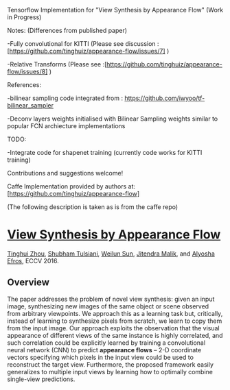 Tensorflow Implementation  for "View Synthesis by Appearance Flow" (Work in Progress)

Notes: (Differences from published paper)

-Fully convolutional for KITTI (Please see discussion
:[https://github.com/tinghuiz/appearance-flow/issues/7] )


-Relative Transforms (Please see
:[https://github.com/tinghuiz/appearance-flow/issues/8] )

References:

-bilinear sampling code integrated from :
https://github.com/iwyoo/tf-bilinear_sampler


-Deconv layers weights initialised with Bilinear Sampling weights similar to
popular FCN archiecture implementations

TODO:

-Integrate code for shapenet training (currently code works for KITTI training)


Contributions and suggestions welcome!

Caffe Implementation provided by authors at: [https://github.com/tinghuiz/appearance-flow] 




(The following description is taken as is from the caffe repo)

# [View Synthesis by Appearance Flow](https://arxiv.org/abs/1605.03557)
[Tinghui Zhou](https://people.eecs.berkeley.edu/~tinghuiz/), [Shubham Tulsiani](https://people.eecs.berkeley.edu/~shubhtuls/), [Weilun Sun](http://sunweilun.github.io/), [Jitendra Malik](https://people.eecs.berkeley.edu/~malik/), and [Alyosha Efros](https://people.eecs.berkeley.edu/~efros/), ECCV 2016.

## Overview

The paper addresses the problem of novel view synthesis: given an input image, synthesizing new images of the same object or scene observed from arbitrary viewpoints. We approach this as a learning task but, critically, instead of learning to synthesize pixels from scratch, we learn to copy them from the input image. Our approach exploits the observation that the visual appearance of different views of the same instance is highly correlated, and such correlation could be explicitly learned by training a convolutional neural network (CNN) to predict **appearance flows** – 2-D coordinate vectors specifying which pixels in the input view could be used to reconstruct the target view. Furthermore, the proposed framework easily generalizes to multiple input views by learning how to optimally combine single-view predictions. 

